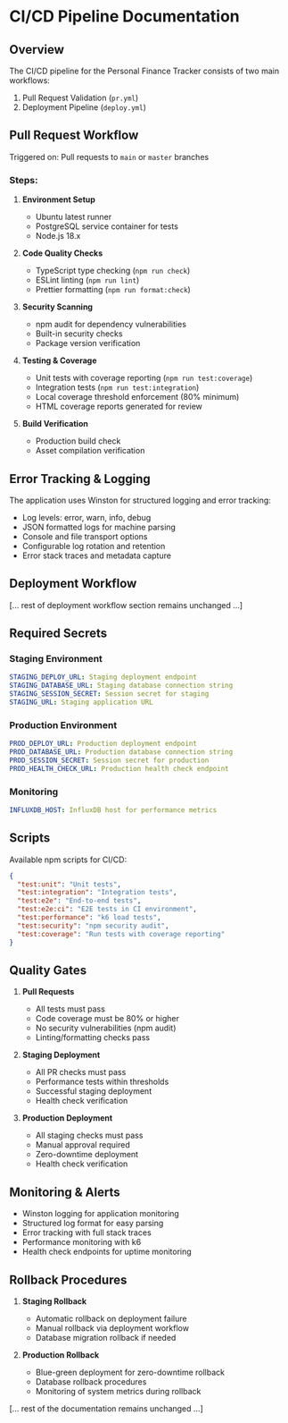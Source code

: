 # CI/CD Pipeline Documentation

## Overview

The CI/CD pipeline for the Personal Finance Tracker consists of two main workflows:
1. Pull Request Validation (`pr.yml`)
2. Deployment Pipeline (`deploy.yml`)

## Pull Request Workflow

Triggered on: Pull requests to `main` or `master` branches

### Steps:

1. **Environment Setup**
   - Ubuntu latest runner
   - PostgreSQL service container for tests
   - Node.js 18.x

2. **Code Quality Checks**
   - TypeScript type checking (`npm run check`)
   - ESLint linting (`npm run lint`)
   - Prettier formatting (`npm run format:check`)

3. **Security Scanning**
   - npm audit for dependency vulnerabilities
   - Built-in security checks
   - Package version verification

4. **Testing & Coverage**
   - Unit tests with coverage reporting (`npm run test:coverage`)
   - Integration tests (`npm run test:integration`)
   - Local coverage threshold enforcement (80% minimum)
   - HTML coverage reports generated for review

5. **Build Verification**
   - Production build check
   - Asset compilation verification

## Error Tracking & Logging

The application uses Winston for structured logging and error tracking:
- Log levels: error, warn, info, debug
- JSON formatted logs for machine parsing
- Console and file transport options
- Configurable log rotation and retention
- Error stack traces and metadata capture

## Deployment Workflow

[... rest of deployment workflow section remains unchanged ...]

## Required Secrets

### Staging Environment
```yaml
STAGING_DEPLOY_URL: Staging deployment endpoint
STAGING_DATABASE_URL: Staging database connection string
STAGING_SESSION_SECRET: Session secret for staging
STAGING_URL: Staging application URL
```

### Production Environment
```yaml
PROD_DEPLOY_URL: Production deployment endpoint
PROD_DATABASE_URL: Production database connection string
PROD_SESSION_SECRET: Session secret for production
PROD_HEALTH_CHECK_URL: Production health check endpoint
```

### Monitoring
```yaml
INFLUXDB_HOST: InfluxDB host for performance metrics
```

## Scripts

Available npm scripts for CI/CD:

```json
{
  "test:unit": "Unit tests",
  "test:integration": "Integration tests",
  "test:e2e": "End-to-end tests",
  "test:e2e:ci": "E2E tests in CI environment",
  "test:performance": "k6 load tests",
  "test:security": "npm security audit",
  "test:coverage": "Run tests with coverage reporting"
}
```

## Quality Gates

1. **Pull Requests**
   - All tests must pass
   - Code coverage must be 80% or higher
   - No security vulnerabilities (npm audit)
   - Linting/formatting checks pass

2. **Staging Deployment**
   - All PR checks must pass
   - Performance tests within thresholds
   - Successful staging deployment
   - Health check verification

3. **Production Deployment**
   - All staging checks must pass
   - Manual approval required
   - Zero-downtime deployment
   - Health check verification

## Monitoring & Alerts

- Winston logging for application monitoring
- Structured log format for easy parsing
- Error tracking with full stack traces
- Performance monitoring with k6
- Health check endpoints for uptime monitoring

## Rollback Procedures

1. **Staging Rollback**
   - Automatic rollback on deployment failure
   - Manual rollback via deployment workflow
   - Database migration rollback if needed

2. **Production Rollback**
   - Blue-green deployment for zero-downtime rollback
   - Database rollback procedures
   - Monitoring of system metrics during rollback

[... rest of the documentation remains unchanged ...] 